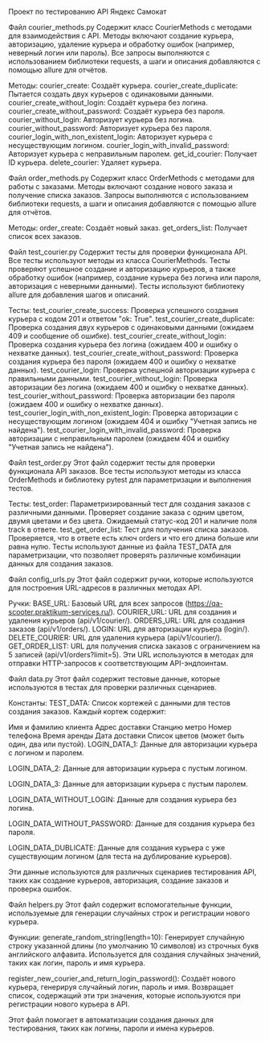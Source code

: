 Проект по тестированию API Яндекс Самокат

Файл courier_methods.py
Содержит класс CourierMethods с методами для взаимодействия с API. Методы включают создание курьера, 
авторизацию, удаление курьера и обработку ошибок (например, неверный логин или пароль). Все запросы выполняются с 
использованием библиотеки requests, а шаги и описания добавляются с помощью allure для отчётов.

Методы:
courier_create: Создаёт курьера.
courier_create_duplicate: Пытается создать двух курьеров с одинаковыми данными.
courier_create_without_login: Создаёт курьера без логина.
courier_create_without_password: Создаёт курьера без пароля.
courier_without_login: Авторизует курьера без логина.
courier_without_password: Авторизует курьера без пароля.
courier_login_with_non_existent_login: Авторизует курьера с несуществующим логином.
courier_login_with_invalid_password: Авторизует курьера с неправильным паролем.
get_id_courier: Получает ID курьера.
delete_courier: Удаляет курьера.

Файл order_methods.py
Содержит класс OrderMethods с методами для работы с заказами. Методы включают создание нового заказа и получение 
списка заказов. Запросы выполняются с использованием библиотеки requests, а шаги и описания добавляются 
с помощью allure для отчётов.

Методы:
order_create: Создаёт новый заказ.
get_orders_list: Получает список всех заказов.

Файл test_courier.py
Содержит тесты для проверки функционала API. Все тесты используют методы из класса CourierMethods. 
Тесты проверяют успешное создание и авторизацию курьеров, а также обработку ошибок 
(например, создание курьера без логина или пароля, авторизация с неверными данными). 
Тесты используют библиотеку allure для добавления шагов и описаний.

Тесты:
test_courier_create_success: Проверка успешного создания курьера с кодом 201 и ответом "ok: True".
test_courier_create_duplicate: Проверка создания двух курьеров с одинаковыми данными (ожидаем 409 и сообщение об ошибке).
test_courier_create_without_login: Проверка создания курьера без логина (ожидаем 400 и ошибку о нехватке данных).
test_courier_create_without_password: Проверка создания курьера без пароля (ожидаем 400 и ошибку о нехватке данных).
test_courier_login: Проверка успешной авторизации курьера с правильными данными.
test_courier_without_login: Проверка авторизации без логина (ожидаем 400 и ошибку о нехватке данных).
test_courier_without_password: Проверка авторизации без пароля (ожидаем 400 и ошибку о нехватке данных).
test_courier_login_with_non_existent_login: Проверка авторизации с несуществующим логином (ожидаем 404 и ошибку "Учетная запись не найдена").
test_courier_login_with_invalid_password: Проверка авторизации с неправильным паролем (ожидаем 404 и ошибку "Учетная запись не найдена").

Файл test_order.py
Этот файл содержит тесты для проверки функционала API заказов. Все тесты используют методы из класса OrderMethods и
библиотеку pytest для параметризации и выполнения тестов.

Тесты:
test_order: Параметризированный тест для создания заказов с различными данными. Проверяет создание заказа с одним 
цветом, двумя цветами и без цвета. Ожидаемый статус-код 201 и наличие поля track в ответе.
test_get_order_list: Тест для получения списка заказов. Проверяется, что в ответе есть ключ orders и что его длина 
больше или равна нулю.
Тесты используют данные из файла TEST_DATA для параметризации, что позволяет проверять различные комбинации данных 
для создания заказов.

Файл config_urls.py
Этот файл содержит ручки, которые используются для построения URL-адресов в различных методах API.

Ручки:
BASE_URL: Базовый URL для всех запросов (https://qa-scooter.praktikum-services.ru/).
COURIER_URL: URL для создания и удаления курьеров (api/v1/courier/).
ORDERS_URL: URL для создания заказов (api/v1/orders/).
LOGIN: URL для авторизации курьера (login/).
DELETE_COURIER: URL для удаления курьера (api/v1/courier/).
GET_ORDER_LIST: URL для получения списка заказов с ограничением на 5 записей (api/v1/orders?limit=5).
Эти URL используются в методах для отправки HTTP-запросов к соответствующим API-эндпоинтам.

Файл data.py
Этот файл содержит тестовые данные, которые используются в тестах для проверки различных сценариев.

Константы:
TEST_DATA: Список кортежей с данными для тестов создания заказов. Каждый кортеж содержит:

Имя и фамилию клиента
Адрес доставки
Станцию метро
Номер телефона
Время аренды
Дата доставки
Список цветов (может быть один, два или пустой).
LOGIN_DATA_1: Данные для авторизации курьера с логином и паролем.

LOGIN_DATA_2: Данные для авторизации курьера с пустым логином.

LOGIN_DATA_3: Данные для авторизации курьера с пустым паролем.

LOGIN_DATA_WITHOUT_LOGIN: Данные для создания курьера без логина.

LOGIN_DATA_WITHOUT_PASSWORD: Данные для создания курьера без пароля.

LOGIN_DATA_DUBLICATE: Данные для создания курьера с уже существующим логином (для теста на дублирование курьеров).

Эти данные используются для различных сценариев тестирования API, таких как создание курьеров, авторизация, 
создание заказов и проверка ошибок.

Файл helpers.py
Этот файл содержит вспомогательные функции, используемые для генерации случайных строк и регистрации нового курьера.

Функции:
generate_random_string(length=10): Генерирует случайную строку указанной длины (по умолчанию 10 символов) 
из строчных букв английского алфавита. Используется для создания случайных значений, таких как логин, пароль и имя курьера.

register_new_courier_and_return_login_password(): Создаёт нового курьера, генерируя случайный логин, пароль и имя. 
Возвращает список, содержащий эти три значения, которые используются при регистрации нового курьера в API.

Этот файл помогает в автоматизации создания данных для тестирования, таких как логины, пароли и имена курьеров.